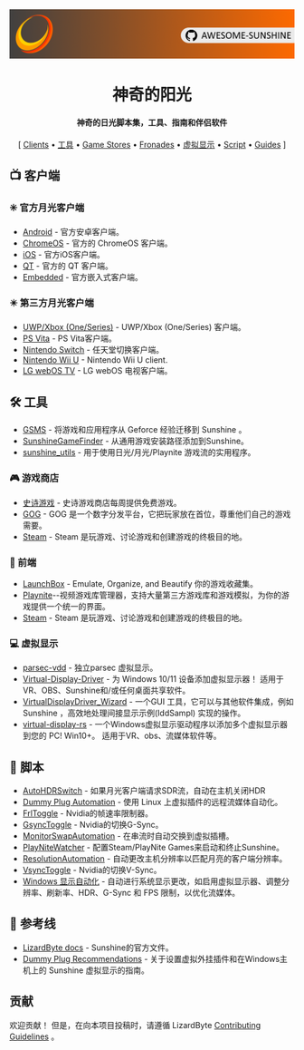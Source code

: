 <!--lint disable awesome-heading awesome-toc double-link-->

<div align="center">
  <img src="/assets/banner.png" />
  <h1 align="center">神奇的阳光</h1>
  <h4 align="center">神奇的日光脚本集，工具、指南和伴侣软件</h4>
</div>

<div align="center">
[
  <a href="#-clients">Clients</a> •
  <a href="#%EF%B8%8F-tools">工具</a> •
  <a href="#-game-stores">Game Stores</a> •
  <a href="#-frontends">Fronades</a> •
  <a href="#-virtual-displays">虚拟显示</a> •
  <a href="#-scripts">Script</a> •
  <a href="#-guides">Guides</a>
]
</div>

## 📺 客户端

### ✳️ 官方月光客户端

- [Android](https://github.com/moonlight-stream/moonlight-android) - 官方安卓客户端。
- [ChromeOS](https://github.com/moonlight-stream/moonlight-chrome) - 官方的 ChromeOS 客户端。
- [iOS](https://github.com/moonlight-stream/moonlight-ios) - 官方iOS客户端。
- [QT](https://github.com/moonlight-stream/moonlight-qt) - 官方的 QT 客户端。
- [Embedded](https://github.com/moonlight-stream/moonlight-embedded) - 官方嵌入式客户端。

### ✴️ 第三方月光客户端

- [UWP/Xbox (One/Series)](https://github.com/TheElixZammuto/moonlight-xbox) - UWP/Xbox (One/Series) 客户端。
- [PS Vita](https://github.com/xyzz/vita-moonlight) - PS Vita客户端。
- [Nintendo Switch](https://github.com/XITRIX/Moonlight-Switch) - 任天堂切换客户端。
- [Nintendo Wii U](https://github.com/GaryOderNichts/moonlight-wiiu) - Nintendo Wii U client.
- [LG webOS TV](https://github.com/mariotaku/moonlight-tv) - LG webOS 电视客户端。

## 🛠️ 工具

- [GSMS](https://github.com/LizardByte/GSMS) - 将游戏和应用程序从 Geforce 经验迁移到 Sunshine 。
- [SunshineGameFinder](https://github.com/JMTK/SunshineGameFinder) - 从通用游戏安装路径添加到Sunshine。
- [sunshine_utils](https://github.com/designer-living/sunshine_utils) - 用于使用日光/月光/Playnite 游戏流的实用程序。

### 🎮 游戏商店

- [史诗游戏](https://www.epicgames.com) - 史诗游戏商店每周提供免费游戏。
- [GOG](https://www.gog.com) - GOG 是一个数字分发平台，它把玩家放在首位，尊重他们自己的游戏需要。
- [Steam](https://store.steampowered.com) - Steam 是玩游戏、讨论游戏和创建游戏的终极目的地。

### 💠 前端

- [LaunchBox](https://www.launchbox-app.com/) - Emulate, Organize, and Beautify 你的游戏收藏集。
- [Playnite](https://github.com/JosefNemec/Playnite)--视频游戏库管理器，支持大量第三方游戏库和游戏模拟，为你的游戏提供一个统一的界面。
- [Steam](https://store.steampowered.com) - Steam 是玩游戏、讨论游戏和创建游戏的终极目的地。

### 💻 虚拟显示

- [parsec-vdd](https://github.com/nomi-san/parsec-vdd) - 独立parsec 虚拟显示。
- [Virtual-Display-Driver](https://github.com/itsmikethetech/Virtual-Display-Driver) - 为 Windows 10/11 设备添加虚拟显示器！ 适用于VR、OBS、Sunshine和/或任何桌面共享软件。
- [VirtualDisplayDriver_Wizard](https://github.com/sofmeright/VirtualDisplayDriver_Wizard) - 一个GUI 工具，它可以与其他软件集成，例如Sunshine ，高效地处理间接显示示例(IddSampl) 实现的操作。
- [virtual-display-rs](https://github.com/MolotovCherry/virtual-display-rs) - 一个Windows虚拟显示驱动程序以添加多个虚拟显示器到您的 PC! Win10+。 适用于VR、obs、流媒体软件等。

## 📜 脚本

- [AutoHDRSwitch](https://github.com/Nonary/AutoHDRSwitch) - 如果月光客户端请求SDR流，自动在主机关闭HDR
- [Dummy Plug Automation](https://github.com/XenHat/dummy-plug-automation) - 使用 Linux 上虚拟插件的远程流媒体自动化。
- [FrlToggle](https://github.com/FrogTheFrog/frl-toggle) - Nvidia的帧速率限制器。
- [GsyncToggle](https://github.com/FrogTheFrog/gsync-toggle) - Nvidia的切换G-Sync。
- [MonitorSwapAutomation](https://github.com/Nonary/MonitorSwapAutomation) - 在串流时自动交换到虚拟插槽。
- [PlayNiteWatcher](https://github.com/Nonary/PlayNiteWatcher) - 配置Steam/PlayNite Games来启动和终止Sunshine。
- [ResolutionAutomation](https://github.com/Nonary/ResolutionAutomation) - 自动更改主机分辨率以匹配月亮的客户端分辨率。
- [VsyncToggle](https://github.com/xanderfrangos/vsync-toggle) - Nvidia的切换V-Sync。
- [Windows 显示自动化](https://github.com/fehbari/sunshine-scripts) - 自动进行系统显示更改，如启用虚拟显示器、调整分辨率、刷新率、HDR、G-Sync 和 FPS 限制，以优化流媒体。

## 📓 参考线

- [LizardByte docs](https://docs.lizardbyte.dev/projects/sunshine) - Sunshine的官方文件。
- [Dummy Plug Recommendations](https://github.com/Nonary/documentation/wiki/DummyPlugs) - 关于设置虚拟外挂插件和在Windows主机上的 Sunshine 虚拟显示的指南。

## 贡献

欢迎贡献！ 但是，在向本项目投稿时，请遵循 LizardByte
[Contributing Guidelines](https://docs.lizardbyte.dev/en/latest/developers/contributing.html)
。
